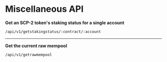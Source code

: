 # Miscellaneous API

**Get an SCP-2 token's staking status for a single account**

```bash
/api/v1/getstakingstatus/:contract/:account
```

---

**Get the current raw mempool**

```bash
/api/v1/getrawmempool
```